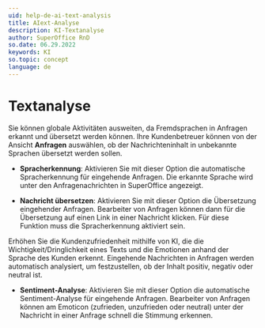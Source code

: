 ```yaml
---
uid: help-de-ai-text-analysis
title: AIext-Analyse
description: KI-Textanalyse
author: SuperOffice RnD
so.date: 06.29.2022
keywords: KI
so.topic: concept
language: de
---
```


# Textanalyse

Sie können globale Aktivitäten ausweiten, da Fremdsprachen in Anfragen erkannt und übersetzt werden können. Ihre Kundenbetreuer können von der Ansicht **Anfragen** auswählen, ob der Nachrichteninhalt in unbekannte Sprachen übersetzt werden sollen.

* **Spracherkennung**: Aktivieren Sie mit dieser Option die automatische Spracherkennung für eingehende Anfragen. Die erkannte Sprache wird unter den Anfragenachrichten in SuperOffice angezeigt.

* **Nachricht übersetzen**: Aktivieren Sie mit dieser Option die Übersetzung eingehender Anfragen. Bearbeiter von Anfragen können dann für die Übersetzung auf einen Link in einer Nachricht klicken. Für diese Funktion muss die Spracherkennung aktiviert sein.

Erhöhen Sie die Kundenzufriedenheit mithilfe von KI, die die Wichtigkeit/Dringlichkeit eines Texts und die Emotionen anhand der Sprache des Kunden erkennt. Eingehende Nachrichten in Anfragen werden automatisch analysiert, um festzustellen, ob der Inhalt positiv, negativ oder neutral ist.

* **Sentiment-Analyse**: Aktivieren Sie mit dieser Option die automatische Sentiment-Analyse für eingehende Anfragen. Bearbeiter von Anfragen können am Emoticon (zufrieden, unzufrieden oder neutral) unter der Nachricht in einer Anfrage schnell die Stimmung erkennen.
